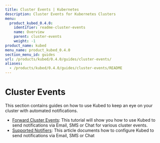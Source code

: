```yaml
---
title: Cluster Events | Kubernetes
description: Cluster Events for Kubernetes Clusters
menu:
  product_kubed_0.4.0:
    identifier: readme-cluster-events
    name: Overview
    parent: cluster-events
    weight: -1
product_name: kubed
menu_name: product_kubed_0.4.0
section_menu_id: guides
url: /products/kubed/0.4.0/guides/cluster-events/
aliases:
  - /products/kubed/0.4.0/guides/cluster-events/README
---
```


# Cluster Events

This section contains guides on how to use Kubed to keep an eye on your cluster with automated notifications.

- [Forward Cluster Events](/docs/guides/cluster-events/event-forwarder.md): This tutorial will show you how to use Kubed to send notifications via Email, SMS or Chat for various cluster events.
- [Supported Notifiers](/docs/guides/cluster-events/notifiers.md): This article documents how to configure Kubed to send notifications via Email, SMS or Chat
